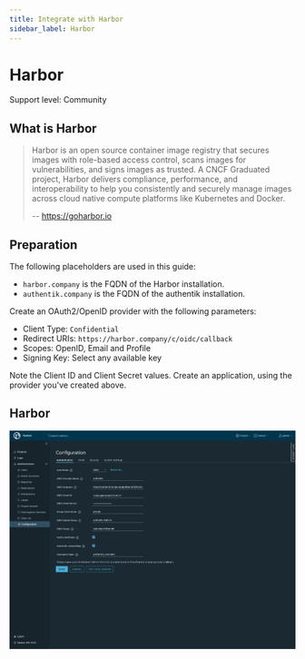 ```yaml
---
title: Integrate with Harbor
sidebar_label: Harbor
---
```


# Harbor

<span class="badge badge--secondary">Support level: Community</span>

## What is Harbor

> Harbor is an open source container image registry that secures images with role-based access control, scans images for vulnerabilities, and signs images as trusted. A CNCF Graduated project, Harbor delivers compliance, performance, and interoperability to help you consistently and securely manage images across cloud native compute platforms like Kubernetes and Docker.
>
> -- https://goharbor.io

## Preparation

The following placeholders are used in this guide:

- `harbor.company` is the FQDN of the Harbor installation.
- `authentik.company` is the FQDN of the authentik installation.

Create an OAuth2/OpenID provider with the following parameters:

- Client Type: `Confidential`
- Redirect URIs: `https://harbor.company/c/oidc/callback`
- Scopes: OpenID, Email and Profile
- Signing Key: Select any available key

Note the Client ID and Client Secret values. Create an application, using the provider you've created above.

## Harbor

![](./harbor.png)
